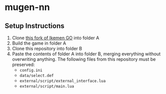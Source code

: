 # mugen-nn

## Setup Instructions

1. Clone [this fork of Ikemen GO](https://github.com/JohnAsaro/Ikemen-GO) into folder A
2. Build the game in folder A
3. Clone this repository into folder B
4. Paste the contents of folder A into folder B, merging everything without overwriting anything. The following files from this repository must be preserved:
   - `config.ini`
   - `data/select.def`
   - `external/script/external_interface.lua`
   - `external/script/main.lua`
